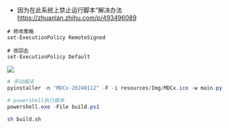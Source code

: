 
- 因为在此系统上禁止运行脚本”解决办法 https://zhuanlan.zhihu.com/p/493496089

```
# 修改策略
set-ExecutionPolicy RemoteSigned

# 改回去
set-ExecutionPolicy Default
```

![](https://pic3.zhimg.com/80/v2-9e4bb9af3b778d0d91ce7bdb4eacbdca_1440w.webp)



```powershell
# 手动编译
pyinstaller -n "MDCx-20240112" -F -i resources/Img/MDCx.ico -w main.py -p "./src" --add-data "resources;resources" --add-data "libs;." --hidden-import socks --hidden-import urllib3 --hidden-import _cffi_backend --collect-all curl_cffi

# powershell执行脚本
powershell.exe -File build.ps1
```


```bash
sh build.sh
```